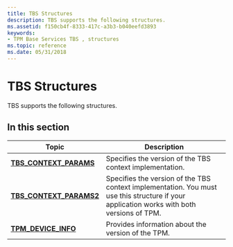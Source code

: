 ```yaml
---
title: TBS Structures
description: TBS supports the following structures.
ms.assetid: f150cb4f-8333-417c-a3b3-b040eefd3893
keywords:
- TPM Base Services TBS , structures
ms.topic: reference
ms.date: 05/31/2018
---
```


# TBS Structures

TBS supports the following structures.

## In this section



| Topic                                                           | Description                                                                                                                                          |
|-----------------------------------------------------------------|------------------------------------------------------------------------------------------------------------------------------------------------------|
| [**TBS\_CONTEXT\_PARAMS**](/windows/win32/api/tbs/ns-tbs-tbs_context_params)<br/>   | Specifies the version of the TBS context implementation.<br/>                                                                                  |
| [**TBS\_CONTEXT\_PARAMS2**](/windows/win32/api/tbs/ns-tbs-tbs_context_params2)<br/> | Specifies the version of the TBS context implementation. You must use this structure if your application works with both versions of TPM.<br/> |
| [**TPM\_DEVICE\_INFO**](/windows/desktop/api/Tbs/ns-tbs-tpm_device_info)<br/>         | Provides information about the version of the TPM.<br/>                                                                                        |



 

 

 





